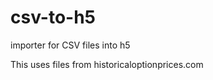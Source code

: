 csv-to-h5
=========

importer for CSV files into h5


This uses files from historicaloptionprices.com

